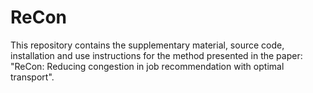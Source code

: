 # ReCon
This repository contains the supplementary material, source code, installation and use instructions for the method presented in the paper: "ReCon: Reducing congestion in job recommendation with optimal transport".

